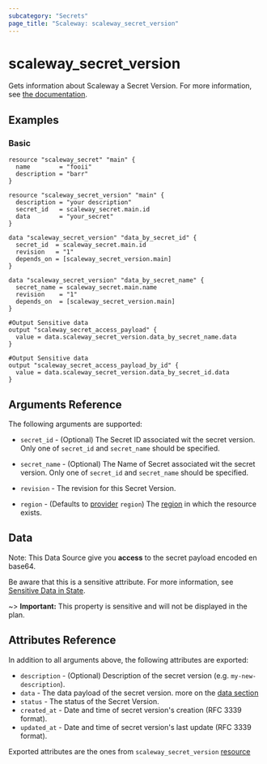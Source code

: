 ```yaml
---
subcategory: "Secrets"
page_title: "Scaleway: scaleway_secret_version"
---
```


# scaleway_secret_version

Gets information about Scaleway a Secret Version.
For more information, see [the documentation](https://developers.scaleway.com/en/products/secret_manager/api/v1alpha1/#secret-versions-079501).

## Examples

### Basic

```hcl
resource "scaleway_secret" "main" {
  name        = "fooii"
  description = "barr"
}

resource "scaleway_secret_version" "main" {
  description = "your description"
  secret_id   = scaleway_secret.main.id
  data        = "your_secret"
}

data "scaleway_secret_version" "data_by_secret_id" {
  secret_id  = scaleway_secret.main.id
  revision   = "1"
  depends_on = [scaleway_secret_version.main]
}

data "scaleway_secret_version" "data_by_secret_name" {
  secret_name = scaleway_secret.main.name
  revision    = "1"
  depends_on  = [scaleway_secret_version.main]
}

#Output Sensitive data
output "scaleway_secret_access_payload" {
  value = data.scaleway_secret_version.data_by_secret_name.data
}

#Output Sensitive data
output "scaleway_secret_access_payload_by_id" {
  value = data.scaleway_secret_version.data_by_secret_id.data
}
```

## Arguments Reference

The following arguments are supported:

- `secret_id` - (Optional) The Secret ID associated wit the secret version.
  Only one of `secret_id` and `secret_name` should be specified.

- `secret_name` - (Optional) The Name of Secret associated wit the secret version.
  Only one of `secret_id` and `secret_name` should be specified.

- `revision` - The revision for this Secret Version.

- `region` - (Defaults to [provider](../index.md#region) `region`) The [region](../guides/regions_and_zones.md#regions)
  in which the resource exists.

## Data

Note: This Data Source give you **access** to the secret payload encoded en base64.

Be aware that this is a sensitive attribute. For more information,
see [Sensitive Data in State](https://developer.hashicorp.com/terraform/language/state/sensitive-data).

~> **Important:**  This property is sensitive and will not be displayed in the plan.

## Attributes Reference

In addition to all arguments above, the following attributes are exported:

- `description` - (Optional) Description of the secret version (e.g. `my-new-description`).
- `data` - The data payload of the secret version. more on the [data section](#data)
- `status` - The status of the Secret Version.
- `created_at` - Date and time of secret version's creation (RFC 3339 format).
- `updated_at` - Date and time of secret version's last update (RFC 3339 format).

Exported attributes are the ones from `scaleway_secret_version` [resource](../resources/secret_version.md)
